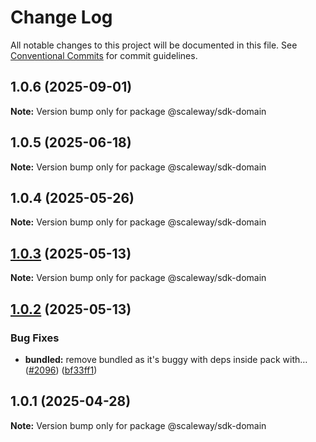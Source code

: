 # Change Log

All notable changes to this project will be documented in this file.
See [Conventional Commits](https://conventionalcommits.org) for commit guidelines.

## 1.0.6 (2025-09-01)

**Note:** Version bump only for package @scaleway/sdk-domain

## 1.0.5 (2025-06-18)

**Note:** Version bump only for package @scaleway/sdk-domain

## 1.0.4 (2025-05-26)

**Note:** Version bump only for package @scaleway/sdk-domain

## [1.0.3](https://github.com/scaleway/scaleway-sdk-js/compare/@scaleway/sdk-domain@1.0.2...@scaleway/sdk-domain@1.0.3) (2025-05-13)

**Note:** Version bump only for package @scaleway/sdk-domain

## [1.0.2](https://github.com/scaleway/scaleway-sdk-js/compare/@scaleway/sdk-domain@1.0.1...@scaleway/sdk-domain@1.0.2) (2025-05-13)

### Bug Fixes

- **bundled:** remove bundled as it's buggy with deps inside pack with… ([#2096](https://github.com/scaleway/scaleway-sdk-js/issues/2096)) ([bf33ff1](https://github.com/scaleway/scaleway-sdk-js/commit/bf33ff1f9cdd951add94817dac27239c86ef5437))

## 1.0.1 (2025-04-28)

**Note:** Version bump only for package @scaleway/sdk-domain
